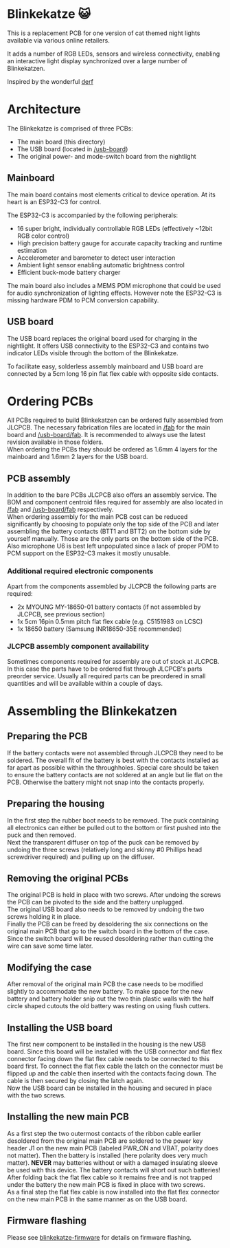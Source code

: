 Blinkekatze 😺
=============

This is a replacement PCB for one version of cat themed night lights available via various online retailers.

It adds a number of RGB LEDs, sensors and wireless connectivity, enabling an interactive light display synchronized over a large number of Blinkekatzen.

Inspired by the wonderful [derf](https://github.com/derf)

# Architecture

The Blinkekatze is comprised of three PCBs:
 - The main board (this directory)
 - The USB board (located in [/usb-board](/usb-board))
 - The original power- and mode-switch board from the nightlight

## Mainboard

The main board contains most elements critical to device operation. At its heart is an ESP32-C3 for control.

The ESP32-C3 is accompanied by the following peripherals:
 - 16 super bright, individually controllable RGB LEDs (effectively ~12bit RGB color control)
 - High precision battery gauge for accurate capacity tracking and runtime estimation
 - Accelerometer and barometer to detect user interaction
 - Ambient light sensor enabling automatic brightness control
 - Efficient buck-mode battery charger

The main board also includes a MEMS PDM microphone that could be used for audio synchronization of lighting effects.
However note the ESP32-C3 is missing hardware PDM to PCM conversion capability.

## USB board

The USB board replaces the original board used for charging in the nightlight. It offers USB connectivity to the
ESP32-C3 and contains two indicator LEDs visible through the bottom of the Blinkekatze.

To facilitate easy, solderless assembly mainboard and USB board are connected by a 5cm long 16 pin flat flex cable with opposite side contacts.

# Ordering PCBs

All PCBs required to build Blinkekatzen can be ordered fully assembled from JLCPCB. The necessary fabrication files are located in [/fab](/fab) for
the main board and [/usb-board/fab](/usb-board/fab). It is recommended to always use the latest revision available in those folders.  
When ordering the PCBs they should be ordered as 1.6mm 4 layers for the mainboard and 1.6mm 2 layers for the USB board.

## PCB assembly

In addition to the bare PCBs JLCPCB also offers an assembly service. The BOM and component centroid files required for assembly are also located in
[/fab](/fab) and [/usb-board/fab](/usb-board/fab) respectively.  
When ordering assembly for the main PCB cost can be reduced significantly by choosing to populate only the top side of the PCB and later assembling
the battery contacts (BTT1 and BTT2) on the bottom side by yourself manually. Those are the only parts on the bottom side of the PCB. Also microphone
U6 is best left unpopulated since a lack of proper PDM to PCM support on the ESP32-C3 makes it mostly unusable.

### Additional required electronic components

Apart from the components assembled by JLCPCB the following parts are required:  
 - 2x MYOUNG MY-18650-01 battery contacts (if not assembled by JLCPCB, see previous section)
 - 1x 5cm 16pin 0.5mm pitch flat flex cable (e.g. C5151983 on LCSC)
 - 1x 18650 battery (Samsung INR18650-35E recommended)

### JLCPCB assembly component availability

Sometimes components required for assembly are out of stock at JLCPCB. In this case the parts have to be ordered fist through
JLCPCB's parts preorder service. Usually all required parts can be preordered in small quantities and will be available within
a couple of days.

# Assembling the Blinkekatzen

## Preparing the PCB

If the battery contacts were not assembled through JLCPCB they need to be soldered. The overall fit of the battery is best with the
contacts installed as far apart as possible within the throughholes. Special care should be taken to ensure the battery contacts are
not soldered at an angle but lie flat on the PCB. Otherwise the battery might not snap into the contacts properly.

## Preparing the housing

In the first step the rubber boot needs to be removed. The puck containing all electronics can either be pulled out to the bottom or
first pushed into the puck and then removed.  
Next the transparent diffuser on top of the puck can be removed by undoing the three screws (relatively long and skinny #0 Phillips
head screwdriver required) and pulling up on the diffuser.  

## Removing the original PCBs

The original PCB is held in place with two screws. After undoing the screws the PCB can be pivoted to the side and the battery unplugged.  
The original USB board also needs to be removed by undoing the two screws holding it in place.  
Finally the PCB can be freed by desoldering the six connections on the original main PCB that go to the switch board in the bottom of the case.
Since the switch board will be reused desoldering rather than cutting the wire can save some time later.  

## Modifying the case

After removal of the original main PCB the case needs to be modified slightly to accommodate the new battery. To make space for the new battery
and battery holder snip out the two thin plastic walls with the half circle shaped cutouts the old battery was resting on using flush cutters.

## Installing the USB board

The first new component to be installed in the housing is the new USB board. Since this board will be installed with the USB connector and flat
flex connector facing down the flat flex cable needs to be connected to this board first. To connect the flat flex cable the latch on the
connector must be flipped up and the cable then inserted with the contacts facing down. The cable is then secured by closing the latch again.  
Now the USB board can be installed in the housing and secured in place with the two screws.

## Installing the new main PCB

As a first step the two outermost contacts of the ribbon cable earlier desoldered from the original main PCB are soldered to the power key header
J1 on the new main PCB (labeled PWR_ON and VBAT, polarity does not matter). Then the battery is installed (here polarity does very much matter). **NEVER**
may batteries without or with a damaged insulating sleeve be used with this device. The battery contacts will short out such batteries!  
After folding back the flat flex cable so it remains free and is not trapped under the battery the new main PCB is fixed in place with two screws.  
As a final step the flat flex cable is now installed into the flat flex connector on the new main PCB in the same manner as on the USB board.

## Firmware flashing

Please see [blinkekatze-firmware](https://github.com/TobleMiner/blinkekatze-firmware) for details on firmware flashing.
